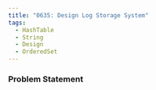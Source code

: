 ```yaml
---
title: "0635: Design Log Storage System"
tags:
  - HashTable
  - String
  - Design
  - OrderedSet
---
```

### Problem Statement


